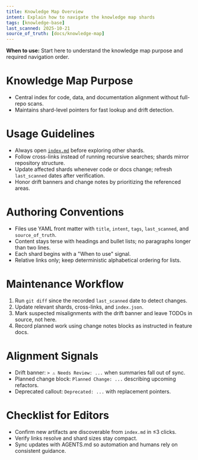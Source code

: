 ```yaml
---
title: Knowledge Map Overview
intent: Explain how to navigate the knowledge map shards
tags: [knowledge-base]
last_scanned: 2025-10-21
source_of_truth: [docs/knowledge-map]
---
```

**When to use:** Start here to understand the knowledge map purpose and required navigation order.

# Knowledge Map Purpose
- Central index for code, data, and documentation alignment without full-repo scans.
- Maintains shard-level pointers for fast lookup and drift detection.

# Usage Guidelines
- Always open [`index.md`](./index.md) before exploring other shards.
- Follow cross-links instead of running recursive searches; shards mirror repository structure.
- Update affected shards whenever code or docs change; refresh `last_scanned` dates after verification.
- Honor drift banners and change notes by prioritizing the referenced areas.

# Authoring Conventions
- Files use YAML front matter with `title`, `intent`, `tags`, `last_scanned`, and `source_of_truth`.
- Content stays terse with headings and bullet lists; no paragraphs longer than two lines.
- Each shard begins with a "When to use" signal.
- Relative links only; keep deterministic alphabetical ordering for lists.

# Maintenance Workflow
1. Run `git diff` since the recorded `last_scanned` date to detect changes.
2. Update relevant shards, cross-links, and `index.json`.
3. Mark suspected misalignments with the drift banner and leave TODOs in source, not here.
4. Record planned work using change notes blocks as instructed in feature docs.

# Alignment Signals
- Drift banner: `> ⚠ Needs Review: ...` when summaries fall out of sync.
- Planned change block: `Planned Change: ...` describing upcoming refactors.
- Deprecated callout: `Deprecated: ...` with replacement pointers.

# Checklist for Editors
- Confirm new artifacts are discoverable from `index.md` in ≤3 clicks.
- Verify links resolve and shard sizes stay compact.
- Sync updates with AGENTS.md so automation and humans rely on consistent guidance.
